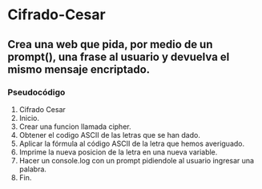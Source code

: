 # Cifrado-Cesar #
## Crea una web que pida, por medio de un prompt(), una frase al usuario y devuelva el mismo mensaje encriptado. ##
### Pseudocódigo
 1. Cifrado Cesar 
  2. Inicio.
  3. Crear una funcion llamada cipher.
  4. Obtener el codigo ASCII de las letras que se han dado.
  5. Aplicar la fórmula al código ASCII de la letra que hemos averiguado.
  6. Imprime la nueva posicion de la letra en una nueva variable.  
  7. Hacer un console.log con un prompt pidiendole  al usuario ingresar una palabra.
  8. Fin. 

